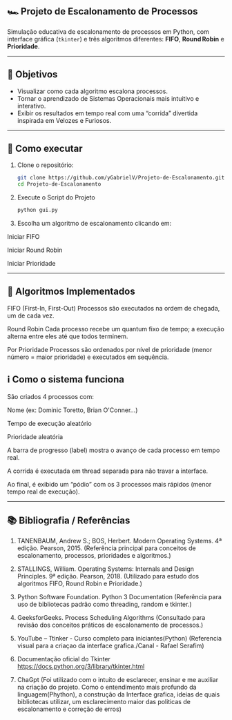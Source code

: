 ## 🏎️ Projeto de Escalonamento de Processos

Simulação educativa de escalonamento de processos em Python, com interface gráfica (`tkinter`) e três algoritmos diferentes: **FIFO**, **Round Robin** e **Prioridade**.

---

## 🎯 Objetivos

- Visualizar como cada algoritmo escalona processos.
- Tornar o aprendizado de Sistemas Operacionais mais intuitivo e interativo.
- Exibir os resultados em tempo real com uma “corrida” divertida inspirada em Velozes e Furiosos.

---

## 🚀 Como executar

1. Clone o repositório:
   ```bash
   git clone https://github.com/yGabrielV/Projeto-de-Escalonamento.git
   cd Projeto-de-Escalonamento

2. Execute o Script do Projeto
   ```bash
   python gui.py
   
3. Escolha um algoritmo de escalonamento clicando em:

Iniciar FIFO

Iniciar Round Robin

Iniciar Prioridade

---

## 🧠 Algoritmos Implementados
FIFO (First-In, First-Out)
Processos são executados na ordem de chegada, um de cada vez.

Round Robin
Cada processo recebe um quantum fixo de tempo; a execução alterna entre eles até que todos terminem.

Por Prioridade
Processos são ordenados por nível de prioridade (menor número = maior prioridade) e executados em sequência.

## ℹ️ Como o sistema funciona
São criados 4 processos com:

Nome (ex: Dominic Toretto, Brian O'Conner…)

Tempo de execução aleatório

Prioridade aleatória

A barra de progresso (label) mostra o avanço de cada processo em tempo real.

A corrida é executada em thread separada para não travar a interface.

Ao final, é exibido um “pódio” com os 3 processos mais rápidos (menor tempo real de execução).

---

## 📚 Bibliografia / Referências
1. TANENBAUM, Andrew S.; BOS, Herbert. Modern Operating Systems. 4ª edição. Pearson, 2015.
(Referência principal para conceitos de escalonamento, processos, prioridades e algoritmos.)

2. STALLINGS, William. Operating Systems: Internals and Design Principles. 9ª edição. Pearson, 2018.
(Utilizado para estudo dos algoritmos FIFO, Round Robin e Prioridade.)

3. Python Software Foundation. Python 3 Documentation
(Referência para uso de bibliotecas padrão como threading, random e tkinter.)

4. GeeksforGeeks. Process Scheduling Algorithms
(Consultado para revisão dos conceitos práticos de escalonamento de processos.)

5. YouTube – Ttinker - Curso completo para iniciantes(Python)
   (Referencia visual para a criaçao da interface grafica./Canal - Rafael Serafim)

6. Documentação oficial do Tkinter
https://docs.python.org/3/library/tkinter.html

7. ChaGpt
   (Foi utilizado com o intuito de esclarecer, ensinar e me auxiliar na criação do projeto. Como o entendimento mais profundo da linguagem(Phython), a construção da Interface grafica, ideias de quais bibliotecas utilizar, um esclarecimento maior das politicas de escalonamento e correção de erros)


